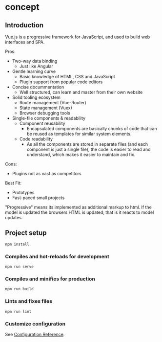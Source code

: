 # concept

## Introduction

Vue.js is a progressive framework for JavaScript, and used to build web interfaces and SPA.

Pros:

- Two-way data binding
  - Just like Angular
- Gentle learning curve
  - Basic knowledge of HTML, CSS and JavaScript
  - Plugin support from popular code editors
- Concise docummentation
  - Well structured, can learn and master from their own website
- Solid tooling ecosystem
  - Route management (Vue-Router)
  - State management (Vuex)
  - Browser debugging tools
- Single-file components & readability
  - Component reusability
    - Encapsulated components are basically chunks of code that can be reused as templates for similar system elements.
  - Code readability
    - As all the components are stored in separate files (and each component is just a single file), the code is easier to read and understand, which makes it easier to maintain and fix.

Cons:

- Plugins not as vast as competitors

Best Fit:

- Prototypes
- Fast-paced small projects

"Progressive" means its implemented as additional markup to html. If the model is updated the browsers HTML is updated, that is it reacts to model updates.

## Project setup

```
npm install
```

### Compiles and hot-reloads for development

```
npm run serve
```

### Compiles and minifies for production

```
npm run build
```

### Lints and fixes files

```
npm run lint
```

### Customize configuration

See [Configuration Reference](https://cli.vuejs.org/config/).
